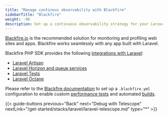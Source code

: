 ```yaml
---
title: "Manage continous observability with Blackfire"
sidebarTitle: "Blackfire"
weight: -90
description: Set up a continuous observability strategy for your Laravel app with Blackfire.
---
```


[Blackfire.io](/increase-observability/application-metrics/blackfire.md) is the recommended solution
for monitoring and profiling web sites and apps.
Blackfire works seamlessly with any app built with Laravel.

Blackfire PHP SDK provides the following [integrations with
Laravel](https://docs.blackfire.io/php/integrations/laravel/index):

- [Laravel Artisan](https://docs.blackfire.io/php/integrations/laravel/artisan)
- [Laravel Horizon and queue services](https://docs.blackfire.io/php/integrations/laravel/horizon)
- [Laravel Tests](https://docs.blackfire.io/php/integrations/laravel/tests)
- [Laravel Octane](https://docs.blackfire.io/php/integrations/laravel/octane)

Please refer to the [Blackfire documentation](https://docs.blackfire.io/testing-cookbooks/tests#the-code-blackfire-yaml-code-file) to set up a `.blackfire.yml` configuration to enable custom [performance tests](https://docs.blackfire.io/testing-cookbooks/index)
and automated [builds](https://docs.blackfire.io/builds-cookbooks/index).

{{< guide-buttons previous="Back" next="Debug with Telescope" nextLink="/get-started/stacks/laravel/laravel-telescope.md" type="*" >}}